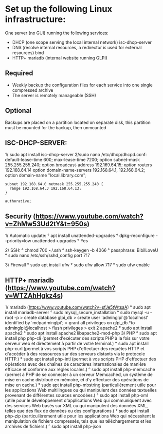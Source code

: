 # Set up the following Linux infrastructure:

One server (no GUI) running the following services:

- DHCP (one scope serving the local internal network) isc-dhcp-server
- DNS (resolve internal resources, a redirector is used for external resources) bind
- HTTP+ mariadb (internal website running GLPI)
## Required
- Weekly backup the configuration files for each service into one single compressed archive
- The server is remotely manageable (SSH)
## Optional
Backups are placed on a partition located on separate disk, this partition must be mounted for the backup, then unmounted


  ## ISC-DHCP-SERVER:
  1/ sudo apt install isc-dhcp-server
  2/sudo nano /etc/dhcp/dhcpd.conf:
    default-lease-time 600;
    max-lease-time 7200;
    option subnet-mask 255.255.255.240;
    option broadcast-address 192.169.64.15;
    option routers 192.168.64.14
    option domain-name-servers 192.168.64.1, 192.168.64.2;
    option domain-name "local.library.com";

    subnet 192.168.64.0 netmask 255.255.255.240 {
      range 192.168.64.3 192.168.64.13;
    }

    authorative;
    
  ## Security (https://www.youtube.com/watch?v=ZhMw53Ud2tY&t=950s)
  1/ Automatic update:
    ° apt install unattended-upgrades
    ° dpkg-reconfigure --priority=low unattended-upgrades
    ° Yes
    
  2/ SSH:
    ° chmod 700 ~/.ssh
    ° ssh-keygen -b 4066
    ° passphrase: BibiILoveU
    ° sudo nano /etc/ssh/sshd_config 
      port 717

  3/ Firewall
    ° sudo apt install ufw
    ° sudo ufw allow 717
    ° sudo ufw enable 

## HTTP+ mariadb (https://www.youtube.com/watch?v=WTZAhHgkz4s)
  1/ mariadb (https://www.youtube.com/watch?v=sfJe5tWtsaA)
    ° sudo apt install mariadb-server
    ° sudo mysql_secure_installation
    ° sudo mysql -u -root -p
        > create database glpi_db
        > create user 'adminglpi'@'localhost' identified by 'mdpadminglpi';
        > grant all privileges on glpi_db.*to adminglpi@localhost
        > flush privileges
        > exit
  2 apache2
    ° sudo apt install apache2
    ° sudo apt install apache2 libapache2-mod-php
  3/ PHP 
    ° sudo apt install php php-cli (permet d'exécuter des scripts PHP à la fois sur votre serveur web et directement à partir de votre terminal.)
    ° sudo apt install php-curl (permet à vos scripts PHP d'effectuer des requêtes HTTP et d'accéder à des ressources sur des serveurs distants via le protocole HTTP.)
    ° sudo apt install php-intl (permet à vos scripts PHP d'effectuer des opérations avec des chaînes de caractères internationales de manière efficace et conforme aux règles locales.)
    ° sudo apt install php-memcache (permet à PHP de se connecter à un serveur Memcached, un système de mise en cache distribué en mémoire, et d'y effectuer des opérations de mise en cache.)
    ° sudo apt install php-mbstring (particulièrement utile pour les applications Web multilingues ou qui manipulent des données textuelles provenant de différentes sources encodées.)
    ° sudo apt install php-xml (utile pour le développement d'applications Web qui communiquent avec des services Web basés sur XML ou qui manipulent des données XML, telles que des flux de données ou des configurations.)
    ° sudo apt install php-zip (particulièrement utile pour les applications Web qui nécessitent la manipulation de fichiers compressés, tels que les téléchargements et les archives de fichiers.)
    ° sudo apt install php-json






















  
